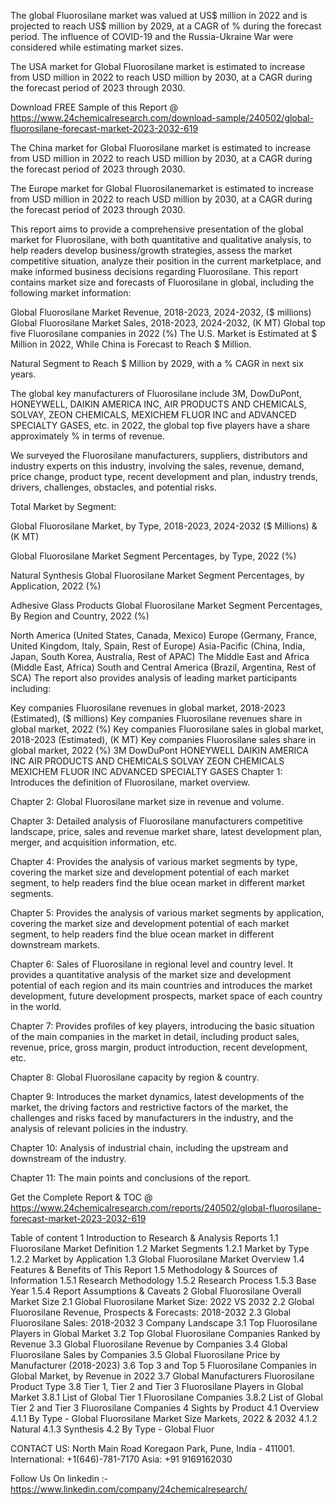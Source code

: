 The global Fluorosilane market was valued at US$ million in 2022 and is projected to reach US$ million by 2029, at a CAGR of % during the forecast period. The influence of COVID-19 and the Russia-Ukraine War were considered while estimating market sizes.

The USA market for Global  Fluorosilane market is estimated to increase from USD million in 2022 to reach USD million by 2030, at a CAGR during the forecast period of 2023 through 2030.

Download FREE Sample of this Report @ https://www.24chemicalresearch.com/download-sample/240502/global-fluorosilane-forecast-market-2023-2032-619

The China market for Global  Fluorosilane market is estimated to increase from USD million in 2022 to reach USD million by 2030, at a CAGR during the forecast period of 2023 through 2030.

The Europe market for Global  Fluorosilanemarket is estimated to increase from USD million in 2022 to reach USD million by 2030, at a CAGR during the forecast period of 2023 through 2030.

This report aims to provide a comprehensive presentation of the global market for Fluorosilane, with both quantitative and qualitative analysis, to help readers develop business/growth strategies, assess the market competitive situation, analyze their position in the current marketplace, and make informed business decisions regarding Fluorosilane. This report contains market size and forecasts of Fluorosilane in global, including the following market information:

Global Fluorosilane Market Revenue, 2018-2023, 2024-2032, ($ millions)
Global Fluorosilane Market Sales, 2018-2023, 2024-2032, (K MT)
Global top five Fluorosilane companies in 2022 (%)
The U.S. Market is Estimated at $ Million in 2022, While China is Forecast to Reach $ Million.

Natural Segment to Reach $ Million by 2029, with a % CAGR in next six years.

The global key manufacturers of Fluorosilane include 3M, DowDuPont, HONEYWELL, DAIKIN AMERICA INC, AIR PRODUCTS AND CHEMICALS, SOLVAY, ZEON CHEMICALS, MEXICHEM FLUOR INC and ADVANCED SPECIALTY GASES, etc. in 2022, the global top five players have a share approximately % in terms of revenue.

We surveyed the Fluorosilane manufacturers, suppliers, distributors and industry experts on this industry, involving the sales, revenue, demand, price change, product type, recent development and plan, industry trends, drivers, challenges, obstacles, and potential risks.

Total Market by Segment:

Global Fluorosilane Market, by Type, 2018-2023, 2024-2032 ($ Millions) & (K MT)

Global Fluorosilane Market Segment Percentages, by Type, 2022 (%)

Natural
Synthesis
Global Fluorosilane Market Segment Percentages, by Application, 2022 (%)

Adhesive
Glass Products
Global Fluorosilane Market Segment Percentages, By Region and Country, 2022 (%)

North America (United States, Canada, Mexico)
Europe (Germany, France, United Kingdom, Italy, Spain, Rest of Europe)
Asia-Pacific (China, India, Japan, South Korea, Australia, Rest of APAC)
The Middle East and Africa (Middle East, Africa)
South and Central America (Brazil, Argentina, Rest of SCA)
The report also provides analysis of leading market participants including:

Key companies Fluorosilane revenues in global market, 2018-2023 (Estimated), ($ millions)
Key companies Fluorosilane revenues share in global market, 2022 (%)
Key companies Fluorosilane sales in global market, 2018-2023 (Estimated), (K MT)
Key companies Fluorosilane sales share in global market, 2022 (%)
3M
DowDuPont
HONEYWELL
DAIKIN AMERICA INC
AIR PRODUCTS AND CHEMICALS
SOLVAY
ZEON CHEMICALS
MEXICHEM FLUOR INC
ADVANCED SPECIALTY GASES
Chapter 1: Introduces the definition of Fluorosilane, market overview.

Chapter 2: Global Fluorosilane market size in revenue and volume.

Chapter 3: Detailed analysis of Fluorosilane manufacturers competitive landscape, price, sales and revenue market share, latest development plan, merger, and acquisition information, etc.

Chapter 4: Provides the analysis of various market segments by type, covering the market size and development potential of each market segment, to help readers find the blue ocean market in different market segments.

Chapter 5: Provides the analysis of various market segments by application, covering the market size and development potential of each market segment, to help readers find the blue ocean market in different downstream markets.

Chapter 6: Sales of Fluorosilane in regional level and country level. It provides a quantitative analysis of the market size and development potential of each region and its main countries and introduces the market development, future development prospects, market space of each country in the world.

Chapter 7: Provides profiles of key players, introducing the basic situation of the main companies in the market in detail, including product sales, revenue, price, gross margin, product introduction, recent development, etc.

Chapter 8: Global Fluorosilane capacity by region & country.

Chapter 9: Introduces the market dynamics, latest developments of the market, the driving factors and restrictive factors of the market, the challenges and risks faced by manufacturers in the industry, and the analysis of relevant policies in the industry.

Chapter 10: Analysis of industrial chain, including the upstream and downstream of the industry.

Chapter 11: The main points and conclusions of the report.

Get the Complete Report & TOC @ https://www.24chemicalresearch.com/reports/240502/global-fluorosilane-forecast-market-2023-2032-619

Table of content
1 Introduction to Research & Analysis Reports
1.1 Fluorosilane Market Definition
1.2 Market Segments
1.2.1 Market by Type
1.2.2 Market by Application
1.3 Global Fluorosilane Market Overview
1.4 Features & Benefits of This Report
1.5 Methodology & Sources of Information
1.5.1 Research Methodology
1.5.2 Research Process
1.5.3 Base Year
1.5.4 Report Assumptions & Caveats
2 Global Fluorosilane Overall Market Size
2.1 Global Fluorosilane Market Size: 2022 VS 2032
2.2 Global Fluorosilane Revenue, Prospects & Forecasts: 2018-2032
2.3 Global Fluorosilane Sales: 2018-2032
3 Company Landscape
3.1 Top Fluorosilane Players in Global Market
3.2 Top Global Fluorosilane Companies Ranked by Revenue
3.3 Global Fluorosilane Revenue by Companies
3.4 Global Fluorosilane Sales by Companies
3.5 Global Fluorosilane Price by Manufacturer (2018-2023)
3.6 Top 3 and Top 5 Fluorosilane Companies in Global Market, by Revenue in 2022
3.7 Global Manufacturers Fluorosilane Product Type
3.8 Tier 1, Tier 2 and Tier 3 Fluorosilane Players in Global Market
3.8.1 List of Global Tier 1 Fluorosilane Companies
3.8.2 List of Global Tier 2 and Tier 3 Fluorosilane Companies
4 Sights by Product
4.1 Overview
4.1.1 By Type - Global Fluorosilane Market Size Markets, 2022 & 2032
4.1.2 Natural
4.1.3 Synthesis
4.2 By Type - Global Fluor

CONTACT US:
North Main Road Koregaon Park, Pune, India - 411001.
International: +1(646)-781-7170
Asia: +91 9169162030

Follow Us On linkedin :- https://www.linkedin.com/company/24chemicalresearch/
